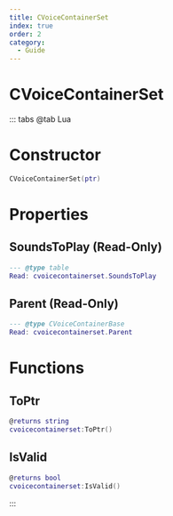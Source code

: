 ```yaml
---
title: CVoiceContainerSet
index: true
order: 2
category:
  - Guide
---
```


# CVoiceContainerSet

::: tabs
@tab Lua
# Constructor
```lua
CVoiceContainerSet(ptr)
```
# Properties
## SoundsToPlay (Read-Only)
```lua
--- @type table
Read: cvoicecontainerset.SoundsToPlay
```
## Parent (Read-Only)
```lua
--- @type CVoiceContainerBase
Read: cvoicecontainerset.Parent
```
# Functions
## ToPtr
```lua
@returns string
cvoicecontainerset:ToPtr()
```
## IsValid
```lua
@returns bool
cvoicecontainerset:IsValid()
```

:::